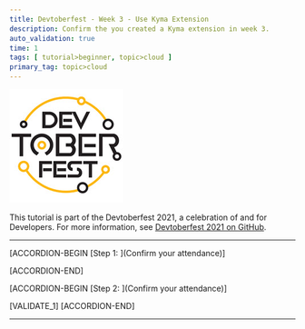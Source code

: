 ```yaml
---
title: Devtoberfest - Week 3 - Use Kyma Extension
description: Confirm the you created a Kyma extension in week 3.
auto_validation: true
time: 1
tags: [ tutorial>beginner, topic>cloud ]
primary_tag: topic>cloud
---
```


![Devtoberfest](Devtoberfest.jpg)

This tutorial is part of the Devtoberfest 2021, a celebration of and for Developers. For more information, see [Devtoberfest 2021 on GitHub](https://github.com/SAP-samples/devtoberfest-2021). 

---

[ACCORDION-BEGIN [Step 1: ](Confirm your attendance)]



[ACCORDION-END]

[ACCORDION-BEGIN [Step 2: ](Confirm your attendance)]



[VALIDATE_1]
[ACCORDION-END]

---
